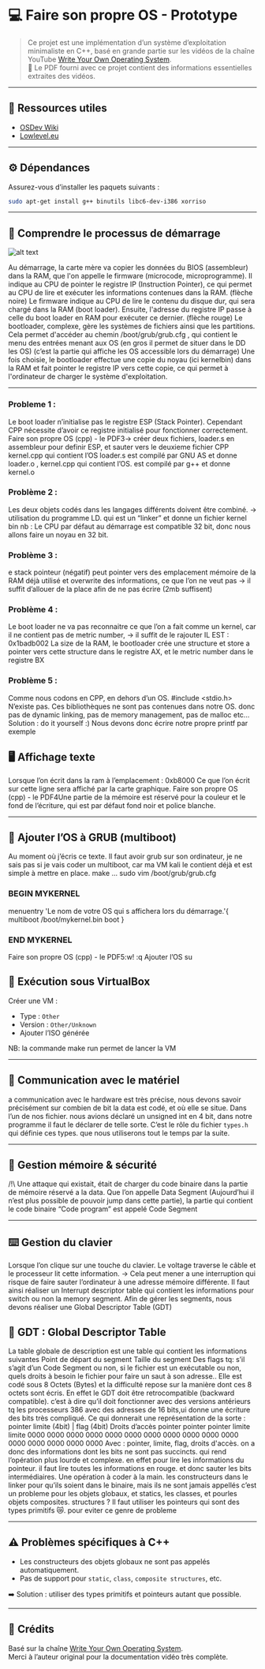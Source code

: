 
# 💻 Faire son propre OS - Prototype

> Ce projet est une implémentation d’un système d’exploitation minimaliste en C++, basé en grande partie sur les vidéos de la chaîne YouTube [Write Your Own Operating System](https://www.youtube.com/@writeyourownoperatingsystem).  
> 📄 Le PDF fourni avec ce projet contient des informations essentielles extraites des vidéos.

---

## 🔗 Ressources utiles

- [OSDev Wiki](https://wiki.osdev.org/)
- [Lowlevel.eu](https://wiki.osdev.org/Low_Level_Programming)

---

## ⚙️ Dépendances

Assurez-vous d’installer les paquets suivants :

```bash
sudo apt-get install g++ binutils libc6-dev-i386 xorriso
```

---

## 🧠 Comprendre le processus de démarrage

![alt text](img.png)

Au démarrage, la carte mère va copier les données du BIOS (assembleur) dans la RAM, que l'on appelle le firmware
(microcode, microprogramme). Il indique au CPU de pointer le registre IP (Instruction Pointer), ce qui permet au CPU de
lire et exécuter les informations contenues dans la RAM. (flèche noire)
Le firmware indique au CPU de lire le contenu du disque dur, qui sera chargé dans la RAM (boot loader). Ensuite, l'adresse
du registre IP passe à celle du boot loader en RAM pour exécuter ce dernier. (flèche rouge)
Le bootloader, complexe, gère les systèmes de fichiers ainsi que les partitions. Cela permet d'accéder au chemin
/boot/grub/grub.cfg , qui contient le menu des entrées menant aux OS (en gros il permet de situer dans le DD les OS) (c’est
la partie qui affiche les OS accessible lors du démarrage)
Une fois choisie, le bootloader effectue une copie du noyau (ici kernelbin) dans la RAM et fait pointer le registre IP vers
cette copie, ce qui permet à l'ordinateur de charger le système d'exploitation.

---

### Probleme 1 :

Le boot loader n’initialise pas le registre ESP (Stack Pointer). Cependant CPP nécessite d’avoir ce registre initialisé pour
fonctionner correctement.
Faire son propre OS (cpp) - le PDF3→ créer deux fichiers, loader.s en assembleur pour definir ESP, et sauter vers le deuxieme fichier CPP kernel.cpp qui
contient l’OS
loader.s est compilé par GNU AS et donne loader.o , kernel.cpp qui contient l’OS.
est compilé par g++ et donne kernel.o

### Problème 2 :

Les deux objets codés dans les langages différents doivent être combiné.
→ utilisation du programme LD. qui est un “linker” et donne un fichier kernel bin
nb : Le CPU par défaut au démarrage est compatible 32 bit, donc nous allons faire un noyau en 32 bit.

### Problème 3 :

e stack pointeur (négatif) peut pointer vers des emplacement mémoire de la RAM déjà utilisé et overwrite des informations,
ce que l’on ne veut pas
→ il suffit d’allouer de la place afin de ne pas écrire (2mb suffisent)

### Problème 4 :

Le boot loader ne va pas reconnaitre ce que l’on a fait comme un kernel, car il ne contient pas de metric number,
→ il suffit de le rajouter
IL EST : 0x1badb002
La size de la RAM, le bootloader crée une structure et store a pointer vers cette structure dans le registre AX, et le metric
number dans le registre BX

### Problème 5 :

Comme nous codons en CPP, en dehors d’un OS.
#include <stdio.h>
N’existe pas. Ces bibliothèques ne sont pas contenues dans notre OS.
donc pas de dynamic linking, pas de memory management, pas de malloc etc…
Solution : do it yourself :)
Nous devons donc écrire notre propre printf par exemple

## 🖥️ Affichage texte

Lorsque l’on écrit dans la ram à l’emplacement : 0xb8000
Ce que l’on écrit sur cette ligne sera affiché par la carte graphique.
Faire son propre OS (cpp) - le PDF4Une partie de la mémoire est réservé pour la couleur et le fond de l’écriture, qui est par défaut fond noir et police blanche.

---

## 🔧 Ajouter l’OS à GRUB (multiboot)

Au moment où j’écris ce texte. Il faut avoir grub sur son ordinateur, je ne sais pas si je vais coder un multiboot, car ma VM kali
le contient déjà et est simple à mettre en place.
make …
sudo vim /boot/grub/grub.cfg
### BEGIN MYKERNEL ###
menuentry 'Le nom de votre OS qui s affichera lors du démarrage.'{
multiboot /boot/mykernel.bin
boot
}
### END MYKERNEL ###
Faire son propre OS (cpp) - le PDF5:w!
:q
Ajouter l’OS su

## 🧪 Exécution sous VirtualBox

Créer une VM :
- Type : `Other`
- Version : `Other/Unknown`
- Ajouter l’ISO générée

NB: la commande make run permet de lancer la VM

---

## 📡 Communication avec le matériel

a communication avec le hardware est très précise, nous devons savoir précisément sur combien de bit la data est codé, et
où elle se situe.
Dans l’un de nos fichier. nous avions déclaré un unsigned int en 4 bit, dans notre programme il faut le déclarer de telle sorte.
C’est le rôle du fichier `types.h` qui définie ces types. que nous utiliserons tout le temps par la suite.

---

## 📂 Gestion mémoire & sécurité

/!\ Une attaque qui existait, était de charger du code binaire dans la partie de mémoire réservé a la data. Que l’on appelle Data
Segment (Aujourd’hui il n’est plus possible de pouvoir jump dans cette partie), la partie qui contient le code binaire “Code
program” est appelé Code Segment 

---

## ⌨️ Gestion du clavier

Lorsque l’on clique sur une touche du clavier. Le voltage traverse le câble et le processeur lit cette information.
→ Cela peut mener a une interruption qui risque de faire sauter l’ordinateur à une adresse mémoire différente.
Il faut ainsi réaliser un Interrupt descriptor table qui contient les informations pour switch ou non la memory segment.
Afin de gérer les segments, nous devons réaliser une Global Descriptor Table (GDT)

## 🧩 GDT : Global Descriptor Table

La table globale de description est une table qui contient les informations suivantes
Point de départ du segment
Taille du segment
Des flags tq: s’il s’agit d’un Code Segment ou non, si le fichier est un exécutable ou non, quels droits à besoin le fichier
pour faire un saut à son adresse..
Elle est codé sous 8 Octets (Bytes) et la difficulté repose sur la manière dont ces 8 octets sont écris. En effet le GDT doit être
retrocompatible (backward compatible). c’est à dire qu’il doit fonctionner avec des versions antérieurs tq les processeurs 386
avec des adresses de 16 bits,ui donne une écriture des bits très compliqué.
Ce qui donnerait une représentation de la sorte :
pointer limite (4bit) | flag
(4bit) Droits d’accès pointer pointer pointer limite limite
0000 0000 0000 0000 0000 0000 0000 0000 0000 0000 0000 0000 0000 0000 0000 0000
Avec : pointer, limite, flag, droits d'accès.
on a donc des informations dont les bits ne sont pas succincts. qui rend l’opération plus lourde et complexe. en effet pour lire
les informations du pointeur. il faut lire toutes les informations en rouge. et donc sauter les bits intermédiaires. Une opération à
coder à la main.
les constructeurs dans le linker pour qu’ils soient dans le binaire, mais ils ne sont jamais appellés
c’est un probleme pour les objets globaux, et statics, les classes, et pourles objets composites. structures ?
Il faut utiliser les pointeurs qui sont des types primitifs 😿. pour eviter ce genre de probleme

---

## ⚠️ Problèmes spécifiques à C++

- Les constructeurs des objets globaux ne sont pas appelés automatiquement.
- Pas de support pour `static`, `class`, `composite structures`, etc.

➡️ Solution : utiliser des types primitifs et pointeurs autant que possible.

---

## 📎 Crédits

Basé sur la chaîne [Write Your Own Operating System](https://www.youtube.com/@writeyourownoperatingsystem).  
Merci à l’auteur original pour la documentation vidéo très complète.
